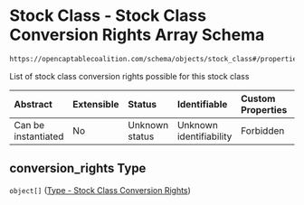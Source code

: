 # Stock Class - Stock Class Conversion Rights Array Schema

```txt
https://opencaptablecoalition.com/schema/objects/stock_class#/properties/conversion_rights
```

List of stock class conversion rights possible for this stock class

| Abstract            | Extensible | Status         | Identifiable            | Custom Properties | Additional Properties | Access Restrictions | Defined In                                                                                    |
| :------------------ | :--------- | :------------- | :---------------------- | :---------------- | :-------------------- | :------------------ | :-------------------------------------------------------------------------------------------- |
| Can be instantiated | No         | Unknown status | Unknown identifiability | Forbidden         | Allowed               | none                | [StockClass.schema.json*](../../schema/objects/StockClass.schema.json "open original schema") |

## conversion_rights Type

`object[]` ([Type - Stock Class Conversion Rights](stockclass-properties-stock-class---stock-class-conversion-rights-array-type---stock-class-conversion-rights.md))
